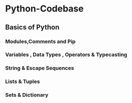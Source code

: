 # Python-Codebase
## Basics of Python
### Modules,Comments and Pip
### Variables , Data Types , Operators & Typecasting
### String & Escape Sequences
### Lists & Tuples
### Sets & Dictionary